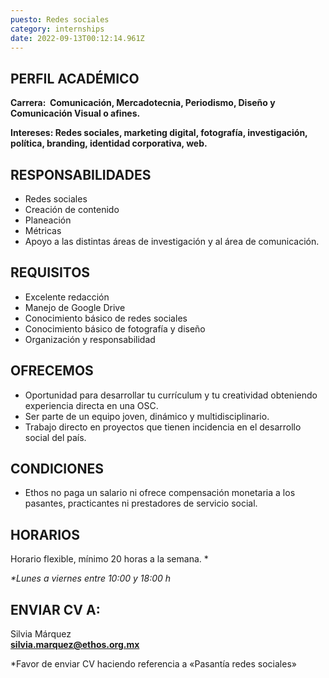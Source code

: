 ```yaml
---
puesto: Redes sociales
category: internships
date: 2022-09-13T00:12:14.961Z
---
```

<!--StartFragment-->

## PERFIL ACADÉMICO

**Carrera:  Comunicación, Mercadotecnia, Periodismo, Diseño y Comunicación Visual o afines.**

**Intereses: Redes sociales, marketing digital, fotografía, investigación, política, branding, identidad corporativa, web.**

<!--EndFragment-->

<!--StartFragment-->

## RESPONSABILIDADES

* Redes sociales
* Creación de contenido
* Planeación
* Métricas
* Apoyo a las distintas áreas de investigación y al área de comunicación.

<!--EndFragment-->

<!--StartFragment-->

## REQUISITOS

* Excelente redacción
* Manejo de Google Drive
* Conocimiento básico de redes sociales
* Conocimiento básico de fotografía y diseño
* Organización y responsabilidad

<!--EndFragment-->

<!--StartFragment-->

## OFRECEMOS

* Oportunidad para desarrollar tu currículum y tu creatividad obteniendo experiencia directa en una OSC.
* Ser parte de un equipo joven, dinámico y multidisciplinario.
* Trabajo directo en proyectos que tienen incidencia en el desarrollo social del país.

<!--EndFragment-->

<!--StartFragment-->

## CONDICIONES

* Ethos no paga un salario ni ofrece compensación monetaria a los pasantes, practicantes ni prestadores de servicio social.

<!--EndFragment-->

<!--StartFragment-->

## HORARIOS

Horario flexible, mínimo 20 horas a la semana. * 

*\*Lunes a viernes entre 10:00 y 18:00 h*

<!--EndFragment-->

<!--StartFragment-->

## ENVIAR CV A:

Silvia Márquez\
**silvia.marquez@ethos.org.mx**

\*Favor de enviar CV haciendo referencia a «Pasantía redes sociales»

<!--EndFragment-->